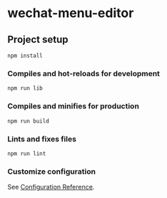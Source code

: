 # wechat-menu-editor

## Project setup
```
npm install
```

### Compiles and hot-reloads for development
```
npm run lib
```

### Compiles and minifies for production
```
npm run build
```

### Lints and fixes files
```
npm run lint
```

### Customize configuration
See [Configuration Reference](https://cli.vuejs.org/config/).
